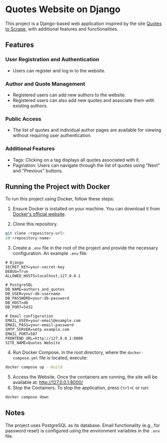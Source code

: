 # Quotes Website on Django
This project is a Django-based web application inspired by the site [Quotes to Scrape](https://quotes.toscrape.com/), with additional features and functionalities.

## Features
### User Registration and Authentication
- Users can register and log in to the website.
### Author and Quote Management
- Registered users can add new authors to the website.
- Registered users can also add new quotes and associate them with existing authors.
### Public Access
- The list of quotes and individual author pages are available for viewing without requiring user authentication.
### Additional Features
- Tags: Clicking on a tag displays all quotes associated with it.
- Pagination: Users can navigate through the list of quotes using "Next" and "Previous" buttons.

## Running the Project with Docker
To run this project using Docker, follow these steps:

1. Ensure Docker is installed on your machine.
You can download it from [Docker's official website](https://www.docker.com/get-started).

2. Clone this repository.
```bash
git clone <repository-url>
cd <repository-name>
```
3. Create a `.env` file in the root of the project and provide the necessary configuration. An example `.env` file:
```dotenv
# Django
SECRET_KEY=your-secret-key
DEBUG=True
ALLOWED_HOSTS=localhost,127.0.0.1

# PostgreSQL
DB_NAME=authors_and_quotes
DB_USER=your-db-username
DB_PASSWORD=your-db-password
DB_HOST=db
DB_PORT=5432

# Email configuration
EMAIL_USER=your-email@example.com
EMAIL_PASS=your-email-password
SMTP_SERVER=smtp.example.com
EMAIL_PORT=587
FRONTEND_URL=http://127.0.0.1:8000
SITE_NAME=Quotes Website
```
4. Run Docker Compose.
In the root directory, where the `docker-compose.yml` file is located, execute:
```bash
docker compose up --build
```
5. Access the Website.
Once the containers are running, the site will be available at:
http://127.0.0.1:8000/
6. Stop the Containers.
To stop the application, press `Ctrl+C` or run:
```bash
docker compose down
```

## Notes
The project uses PostgreSQL as its database.
Email functionality (e.g., for password reset) is configured using the environment variables in the `.env` file.


